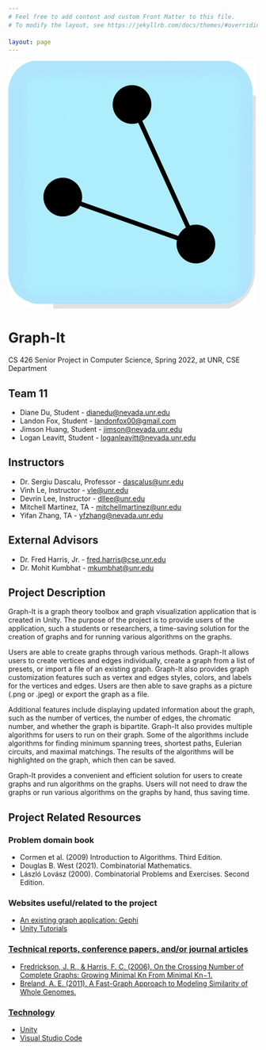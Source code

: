 ```yaml
---
# Feel free to add content and custom Front Matter to this file.
# To modify the layout, see https://jekyllrb.com/docs/themes/#overriding-theme-defaults

layout: page
---
```

![alt text](https://github.com/cs425-t11-2021/cs425-t11-2021.github.io/blob/main/images/logo3.png "Graph-It logo")

# Graph-It

CS 426 Senior Project in Computer Science, Spring 2022, at UNR, CSE Department

## Team 11

- Diane Du, Student - dianedu@nevada.unr.edu
- Landon Fox, Student - landonfox00@gmail.com
- Jimson Huang, Student - jimson@nevada.unr.edu
- Logan Leavitt, Student - loganleavitt@nevada.unr.edu

## Instructors

- Dr. Sergiu Dascalu, Professor - dascalus@unr.edu
- Vinh Le, Instructor - vle@unr.edu
- Devrin Lee, Instructor - dllee@unr.edu
- Mitchell Martinez, TA - mitchellmartinez@unr.edu 
- Yifan Zhang, TA - yfzhang@nevada.unr.edu

## External Advisors

- Dr. Fred Harris, Jr. - fred.harris@cse.unr.edu
- Dr. Mohit Kumbhat - mkumbhat@unr.edu

## Project Description

Graph-It is a graph theory toolbox and graph visualization application that is created in Unity. The purpose of the project is to provide users of the application, such a students or researchers, a time-saving solution for the creation of graphs and for running various algorithms on the graphs. 

Users are able to create graphs through various methods. Graph-It allows users to create vertices and edges individually, create a graph from a list of presets, or import a file of an existing graph. Graph-It also provides graph customization features such as vertex and edges styles, colors, and labels for the vertices and edges. Users are then able to save graphs as a picture (.png or .jpeg) or export the graph as a file. 

Additional features include displaying updated information about the graph, such as the number of vertices, the number of edges, the chromatic number, and whether the graph is bipartite. Graph-It also provides multiple algorithms for users to run on their graph. Some of the algorithms include algorithms for finding minimum spanning trees, shortest paths, Eulerian circuits, and maximal matchings. The results of the algorithms will be highlighted on the graph, which then can be saved.

Graph-It provides a convenient and efficient solution for users to create graphs and run algorithms on the graphs. Users will not need to draw the graphs or run various algorithms on the graphs by hand, thus saving time. 

## Project Related Resources
### Problem domain book
- Cormen et al. (2009) Introduction to Algorithms. Third Edition.
- Douglas B. West (2021). Combinatorial Mathematics.
- László Lovász (2000). Combinatorial Problems and Exercises. Second Edition.

### Websites useful/related to the project
- <a href="https://gephi.org/"> An existing graph application: Gephi
- <a href="https://learn.unity.com/"> Unity Tutorials

### Technical reports, conference papers, and/or journal articles
- <a href= "https://www.cse.unr.edu/~fredh/papers/thesis/PHD-001-Judy-Fredrickson/text.pdf"> Fredrickson, J. R., & Harris, F. C. (2006). On the Crossing Number of Complete Graphs: Growing Minimal Kn From Minimal Kn−1. 
- <a href="https://www.cse.unr.edu/~fredh/papers/thesis/PHD-007-Adrienne-Breland/dissertation.pdf"> Breland, A. E. (2011). A Fast-Graph Approach to Modeling Similarity of Whole Genomes. 

### Technology
- Unity
- Visual Studio Code
